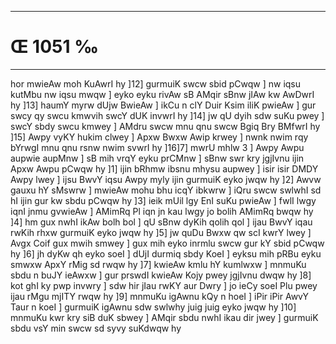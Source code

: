 ___
# Œ 1051 ‰
---
hor mwieAw moh KuAwrI hy ]12] gurmuiK swcw sbid pCwqw ] nw iqsu
kutMbu nw iqsu mwqw ] eyko eyku rivAw sB AMqir sBnw jIAw kw AwDwrI hy
]13] haumY myrw dUjw BwieAw ] ikCu n clY Duir Ksim iliK pwieAw ] gur
swcy qy swcu kmwvih swcY dUK invwrI hy ]14] jw qU dyih sdw suKu pwey ]
swcY sbdy swcu kmwey ] AMdru swcw mnu qnu swcw Bgiq Bry BMfwrI hy ]15]
Awpy vyKY hukim clwey ] Apxw Bwxw Awip krwey ] nwnk nwim rqy bYrwgI
mnu qnu rsnw nwim svwrI hy ]16]7] mwrU mhlw 3 ] Awpy Awpu aupwie
aupMnw ] sB mih vrqY eyku prCMnw ] sBnw swr kry jgjIvnu ijin Apxw
Awpu pCwqw hy ]1] ijin bRhmw ibsnu mhysu aupwey ] isir isir DMDY Awpy
lwey ] ijsu BwvY iqsu Awpy myly ijin gurmuiK eyko jwqw hy ]2] Awvw gauxu
hY sMswrw ] mwieAw mohu bhu icqY ibkwrw ] iQru swcw swlwhI sd hI ijin
gur kw sbdu pCwqw hy ]3] ieik mUil lgy EnI suKu pwieAw ] fwlI lwgy
iqnI jnmu gvwieAw ] AMimRq Pl iqn jn kau lwgy jo bolih AMimRq bwqw
hy ]4] hm gux nwhI ikAw bolh bol ] qU sBnw dyKih qolih qol ] ijau
BwvY iqau rwKih rhxw gurmuiK eyko jwqw hy ]5] jw quDu Bwxw qw scI kwrY
lwey ] Avgx Coif gux mwih smwey ] gux mih eyko inrmlu swcw gur kY
sbid pCwqw hy ]6] jh dyKw qh eyko soeI ] dUjI durmiq sbdy KoeI ]
eyksu mih pRBu eyku smwxw ApxY rMig sd rwqw hy ]7] kwieAw kmlu hY
kumlwxw ] mnmuKu sbdu n buJY ieAwxw ] gur prswdI kwieAw Kojy pwey
jgjIvnu dwqw hy ]8] kot ghI ky pwp invwry ] sdw hir jIau rwKY aur
Dwry ] jo ieCy soeI Plu pwey ijau rMgu mjITY rwqw hy ]9] mnmuKu igAwnu
kQy n hoeI ] iPir iPir AwvY Taur n koeI ] gurmuiK igAwnu sdw swlwhy
juig juig eyko jwqw hy ]10] mnmuKu kwr kry siB duK sbwey ] AMqir sbdu
nwhI ikau dir jwey ] gurmuiK sbdu vsY min swcw sd syvy suKdwqw hy
####
